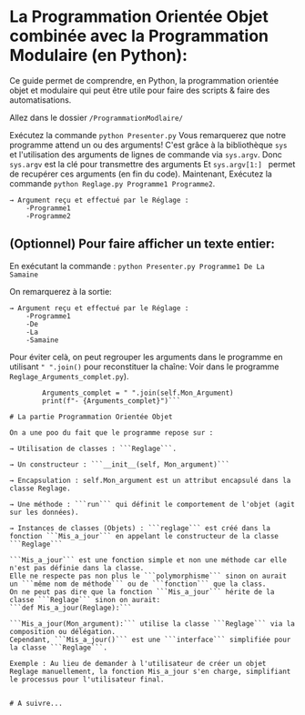 # La Programmation Orientée Objet combinée avec la Programmation Modulaire (en Python):
Ce guide permet de comprendre, en Python, la programmation orientée objet et modulaire
qui peut être utile pour faire des scripts & faire des automatisations.


Allez dans le dossier ```/ProgrammationModlaire/```

Exécutez la commande 
```python Presenter.py```
Vous remarquerez que notre programme attend un ou des arguments!
C'est grâce à la bibliothèque ```sys``` et l'utilisation des arguments de lignes de commande via ```sys.argv```.
Donc ```sys.argv``` est la clé pour transmettre des arguments
Et  ```sys.argv[1:] ``` permet de recupérer ces arguments (en fin du code).
Maintenant, Exécutez la commande ```python Reglage.py Programme1 Programme2```.
```
→ Argument reçu et effectué par le Réglage :
	-Programme1
	-Programme2
```
## (Optionnel) Pour faire afficher un texte entier:

En exécutant la commande :
```python Presenter.py Programme1 De La Samaine```

On remarquerez à la sortie:
```
→ Argument reçu et effectué par le Réglage :
	-Programme1
	-De
	-La
	-Samaine
```
Pour éviter celà, on peut regrouper les arguments dans le programme en utilisant ```" ".join()``` pour reconstituer la chaîne:
Voir dans le programme ```Reglage_Arguments_complet.py```).

```#On supprime la boucle for.
		Arguments_complet = " ".join(self.Mon_Argument)
		print(f"- {Arguments_complet}")```

# La partie Programmation Orientée Objet

On a une poo du fait que le programme repose sur :

→ Utilisation de classes : ```Reglage```.

→ Un constructeur :	```__init__(self, Mon_argument)```

→ Encapsulation : self.Mon_argument est un attribut encapsulé dans la classe Reglage.

→ Une méthode : ```run``` qui définit le comportement de l'objet (agit sur les données).

→ Instances de classes (Objets) : ```reglage``` est créé dans la fonction ```Mis_a_jour``` en appelant le constructeur de la classe ```Reglage```
```
```
```Mis_a_jour``` est une fonction simple et non une méthode car elle n'est pas définie dans la classe.
Elle ne respecte pas non plus le ```polymorphisme``` sinon on aurait un ```même nom de méthode``` ou de ```fonction``` que la class.
On ne peut pas dire que la fonction ```Mis_a_jour``` hérite de la classe ```Reglage``` sinon on aurait:
```def Mis_a_jour(Reglage):```

```Mis_a_jour(Mon_argument):``` utilise la classe ```Reglage``` via la composition ou délégation.
Cependant, ```Mis_a_jour()``` est une ```interface``` simplifiée pour la classe ```Reglage```.

Exemple : Au lieu de demander à l'utilisateur de créer un objet Reglage manuellement, la fonction Mis_a_jour s'en charge, simplifiant le processus pour l'utilisateur final.


# A suivre...

        
		

